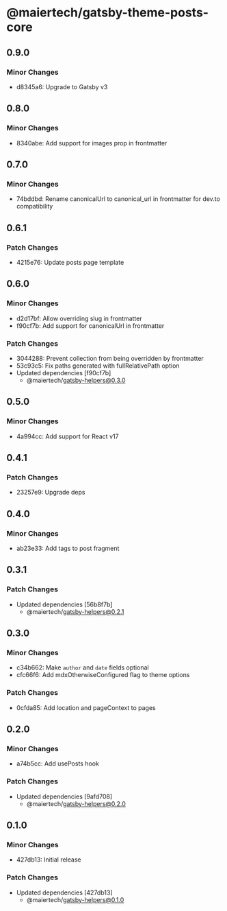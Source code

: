 # @maiertech/gatsby-theme-posts-core

## 0.9.0

### Minor Changes

- d8345a6: Upgrade to Gatsby v3

## 0.8.0

### Minor Changes

- 8340abe: Add support for images prop in frontmatter

## 0.7.0

### Minor Changes

- 74bddbd: Rename canonicalUrl to canonical_url in frontmatter for dev.to
  compatibility

## 0.6.1

### Patch Changes

- 4215e76: Update posts page template

## 0.6.0

### Minor Changes

- d2d17bf: Allow overriding slug in frontmatter
- f90cf7b: Add support for canonicalUrl in frontmatter

### Patch Changes

- 3044288: Prevent collection from being overridden by frontmatter
- 53c93c5: Fix paths generated with fullRelativePath option
- Updated dependencies [f90cf7b]
  - @maiertech/gatsby-helpers@0.3.0

## 0.5.0

### Minor Changes

- 4a994cc: Add support for React v17

## 0.4.1

### Patch Changes

- 23257e9: Upgrade deps

## 0.4.0

### Minor Changes

- ab23e33: Add tags to post fragment

## 0.3.1

### Patch Changes

- Updated dependencies [56b8f7b]
  - @maiertech/gatsby-helpers@0.2.1

## 0.3.0

### Minor Changes

- c34b662: Make `author` and `date` fields optional
- cfc66f6: Add mdxOtherwiseConfigured flag to theme options

### Patch Changes

- 0cfda85: Add location and pageContext to pages

## 0.2.0

### Minor Changes

- a74b5cc: Add usePosts hook

### Patch Changes

- Updated dependencies [9afd708]
  - @maiertech/gatsby-helpers@0.2.0

## 0.1.0

### Minor Changes

- 427db13: Initial release

### Patch Changes

- Updated dependencies [427db13]
  - @maiertech/gatsby-helpers@0.1.0
